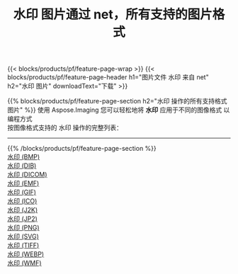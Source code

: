 ﻿---
title: 水印 图片通过 net，所有支持的图片格式 
weight: 3920
url: /zh-hans/net/watermark 
lang: zh-hans
langdirlevel: 2
locales: zh-hans,ja,it,ru,de,es,fr,nl,id,lt,pl,pt,vi,tr,ko,zh-hant,ar,hi,th,sv,cs,uk,he
description: 使用 Aspose.Imaging 你可以轻松地通过 net 获取 水印 图像
---

{{< blocks/products/pf/feature-page-wrap >}}
{{< blocks/products/pf/feature-page-header h1="图片文件 水印 来自 net" h2="水印 图片" downloadText="下载" >}}


{{% blocks/products/pf/feature-page-section  h2="水印 操作的所有支持格式图片" %}}
使用 Aspose.Imaging 您可以轻松地将 **水印** 应用于不同的图像格式 以编程方式
<br/>
按图像格式支持的 水印 操作的完整列表：
<hr/>
{{% /blocks/products/pf/feature-page-section %}}
<div class="container-fluid productfamilypage bg-gray">
    <div class="convertypes bg-gray agp-content section">
        <div class="container">
		<div class="row other-converters">
		    <div class='col-md-2 other-converter remove-lp remove-rp'><a href="/imaging/zh-hans/net/watermark/bmp" >水印 (BMP)</a></div><div class='col-md-2 other-converter remove-lp remove-rp'><a href="/imaging/zh-hans/net/watermark/dib" >水印 (DIB)</a></div><div class='col-md-2 other-converter remove-lp remove-rp'><a href="/imaging/zh-hans/net/watermark/dicom" >水印 (DICOM)</a></div><div class='col-md-2 other-converter remove-lp remove-rp'><a href="/imaging/zh-hans/net/watermark/emf" >水印 (EMF)</a></div><div class='col-md-2 other-converter remove-lp remove-rp'><a href="/imaging/zh-hans/net/watermark/gif" >水印 (GIF)</a></div><div class='col-md-2 other-converter remove-lp remove-rp'><a href="/imaging/zh-hans/net/watermark/ico" >水印 (ICO)</a></div><div class='col-md-2 other-converter remove-lp remove-rp'><a href="/imaging/zh-hans/net/watermark/j2k" >水印 (J2K)</a></div><div class='col-md-2 other-converter remove-lp remove-rp'><a href="/imaging/zh-hans/net/watermark/jp2" >水印 (JP2)</a></div><div class='col-md-2 other-converter remove-lp remove-rp'><a href="/imaging/zh-hans/net/watermark/png" >水印 (PNG)</a></div><div class='col-md-2 other-converter remove-lp remove-rp'><a href="/imaging/zh-hans/net/watermark/svg" >水印 (SVG)</a></div><div class='col-md-2 other-converter remove-lp remove-rp'><a href="/imaging/zh-hans/net/watermark/tiff" >水印 (TIFF)</a></div><div class='col-md-2 other-converter remove-lp remove-rp'><a href="/imaging/zh-hans/net/watermark/webp" >水印 (WEBP)</a></div><div class='col-md-2 other-converter remove-lp remove-rp'><a href="/imaging/zh-hans/net/watermark/wmf" >水印 (WMF)</a></div>
                </div>
        </div>
    </div>
</div>
<br/>
